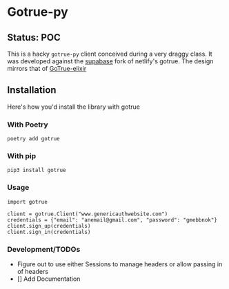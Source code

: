 
# Gotrue-py

## Status: POC
This is a hacky `gotrue-py` client conceived during a very draggy class. It was developed against the [supabase](https://github.com/supabase/gotrue) fork of netlify's gotrue. The design mirrors that of [GoTrue-elixir](https://github.com/joshnuss/gotrue-elixir)

## Installation

Here's how you'd install the library with gotrue 
### With Poetry

`poetry add gotrue`

### With pip
`pip3 install gotrue`


### Usage
```
import gotrue

client = gotrue.Client("www.genericauthwebsite.com")
credentials = {"email": "anemail@gmail.com", "password": "gmebbnok"}
client.sign_up(credentials)
client.sign_in(credentials)

```


### Development/TODOs
- Figure out to use either Sessions to manage headers or allow passing in of headers
- [] Add Documentation

